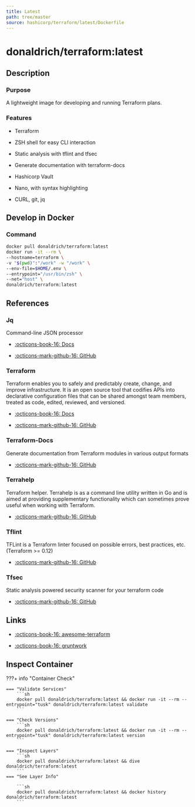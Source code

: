 ```yaml
---
title: Latest
path: tree/master
source: hashicorp/terraform/latest/Dockerfile
---
```


# donaldrich/terraform:latest

## Description

### Purpose

A lightweight image for developing and running Terraform plans.

### Features

- Terraform

- ZSH shell for easy CLI interaction

- Static analysis with tflint and tfsec

- Generate documentation with terraform-docs

- Hashicorp Vault

- Nano, with syntax highlighting

- CURL, git, jq

## Develop in Docker

### Command

```sh
docker pull donaldrich/terraform:latest
docker run -it --rm \
--hostname=terraform \
-v "$(pwd)":"/work" -w "/work" \
--env-file=$HOME/.env \
--entrypoint="/usr/bin/zsh" \
--net="host" \
donaldrich/terraform:latest
```

## References

### Jq

Command-line JSON processor

- [:octicons-book-16: Docs](https://stedolan.github.io/jq)

- [:octicons-mark-github-16: GitHub](https://github.com/stedolan/jq)

### Terraform

Terraform enables you to safely and predictably create, change, and improve infrastructure. It is an open source tool that codifies APIs into declarative configuration files that can be shared amongst team members, treated as code, edited, reviewed, and versioned.

- [:octicons-book-16: Docs](https://www.terraform.io/docs)

- [:octicons-mark-github-16: GitHub](https://github.com/hashicorp/terraform)

### Terraform-Docs

Generate documentation from Terraform modules in various output formats

- [:octicons-mark-github-16: GitHub](https://github.com/terraform-docs/terraform-docs)

### Terrahelp

Terraform helper. Terrahelp is as a command line utility written in Go and is aimed at providing supplementary functionality which can sometimes prove useful when working with Terraform.

- [:octicons-mark-github-16: GitHub](https://github.com/opencredo/terrahelp)

### Tflint

TFLint is a Terraform linter focused on possible errors, best practices, etc. (Terraform >= 0.12)

- [:octicons-mark-github-16: GitHub](https://github.com/terraform-linters/tflint)

### Tfsec

Static analysis powered security scanner for your terraform code

- [:octicons-mark-github-16: GitHub](https://github.com/liamg/tfsec)

## Links

- [:octicons-book-16: awesome-terraform](https://github.com/shuaibiyy/awesome-terraform)

- [:octicons-book-16: gruntwork](https://gruntwork.io)

## Inspect Container

???+ info "Container Check"

    === "Validate Services"
        ```sh
        docker pull donaldrich/terraform:latest && docker run -it --rm --entrypoint="tusk" donaldrich/terraform:latest validate
        ```

    === "Check Versions"
        ```sh
        docker pull donaldrich/terraform:latest && docker run -it --rm --entrypoint="tusk" donaldrich/terraform:latest version
        ```

    === "Inspect Layers"
        ```sh
        docker pull donaldrich/terraform:latest && dive donaldrich/terraform:latest
        ```
    === "See Layer Info"

        ```sh
        docker pull donaldrich/terraform:latest && docker history donaldrich/terraform:latest
        ```
